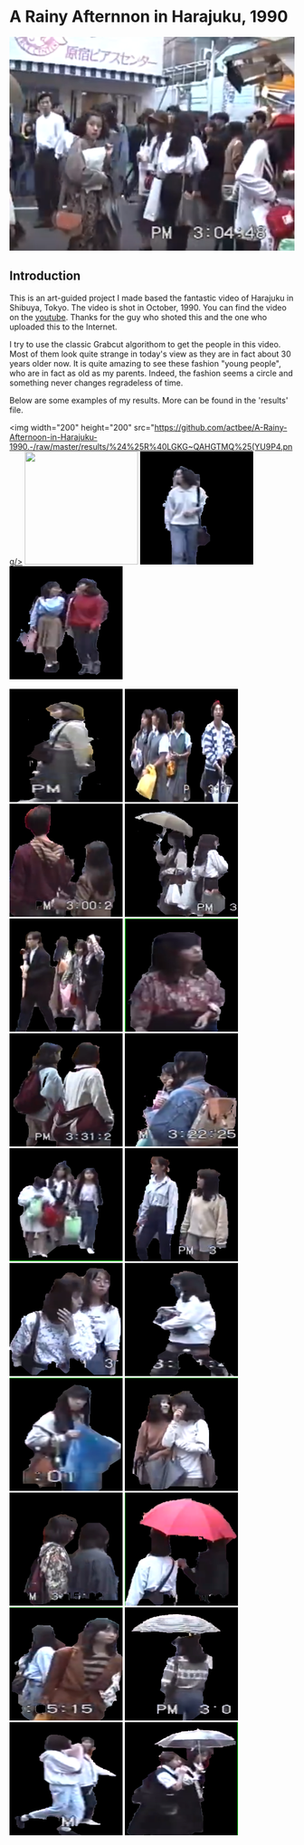 # A Rainy Afternnon in Harajuku, 1990


<img src="https://github.com/actbee/A-Rainy-Afternoon-in-Harajuku-1990.-/raw/master/pics/21.png"/>


## Introduction

This is an art-guided project I made based the fantastic video of Harajuku in Shibuya, Tokyo. The video is shot in October, 1990.
You can find the video on the [youtube](https://www.youtube.com/watch?v=B5oAqmqdSas "Harajuku, 1990"). Thanks for the guy who shoted
this and the one who uploaded this to the Internet.

I try to use the classic Grabcut algorithom to get the people in this video. Most of them look quite strange in today's view as 
they are in fact about 30 years older now. It is quite amazing to see these fashion "young people", who are in fact as old as my parents.
Indeed, the fashion seems a circle and something never changes regradeless of time. 

Below are some examples of my results. More can be found in the 'results' file.


 <img width="200" height="200" src="https://github.com/actbee/A-Rainy-Afternoon-in-Harajuku-1990.-/raw/master/results/%24%25R%40LGKG~QAHGTMQ%25(YU9P4.png/>
 <img width="200" height="200" src="https://github.com/actbee/A-Rainy-Afternoon-in-Harajuku-1990.-/raw/master/results/%25M4FYZ64EHVS91PA96BK_JF.png"/>
 <img width="200" height="200" src="https://github.com/actbee/A-Rainy-Afternoon-in-Harajuku-1990.-/raw/master/results/%25%5B%7B9%5DP7(%40%5D)I6)DOV~E(8UR.png"/>
 <img width="200" height="200" src="https://github.com/actbee/A-Rainy-Afternoon-in-Harajuku-1990.-/raw/master/results/)L%5DU%7B8%60%25ZLK4~EO%24%60IP8ENH.png"/>


 <img width="200" height="200" src="https://github.com/actbee/A-Rainy-Afternoon-in-Harajuku-1990.-/raw/master/results/)M%5B%25S)24)HO%5BM5190(_%25Q%609.png"/>
 <img width="200" height="200" src="https://github.com/actbee/A-Rainy-Afternoon-in-Harajuku-1990.-/raw/master/results/)Q%5BKME5NRJ750E9I3~TPW88.png"/>
 <img width="200" height="200" src="https://github.com/actbee/A-Rainy-Afternoon-in-Harajuku-1990.-/raw/master/results/)TG%40SI90Q%24Z0QQ36J%40R8YF4.png"/>
 <img width="200" height="200" src="https://github.com/actbee/A-Rainy-Afternoon-in-Harajuku-1990.-/raw/master/results/1IB40S)3%7DS%7DP8J%60W%60%5BO8E6C.png"/>


 <img width="200" height="200" src="https://github.com/actbee/A-Rainy-Afternoon-in-Harajuku-1990.-/raw/master/results/28KAWT1EDO%7BJ)_QT9%247%24E%40O.png"/>
 <img width="200" height="200" src="https://github.com/actbee/A-Rainy-Afternoon-in-Harajuku-1990.-/raw/master/results/3AUJMABKK~D0%25L_%24ZUY(9UW.png"/>
 <img width="200" height="200" src="https://github.com/actbee/A-Rainy-Afternoon-in-Harajuku-1990.-/raw/master/results/6%7DJ%7BPQWM772WK%60FE90REI%7DW.png"/>
 <img width="200" height="200" src="https://github.com/actbee/A-Rainy-Afternoon-in-Harajuku-1990.-/raw/master/results/9~L34ICLOPG_BCP%7B2DX%40ZCU.png"/>


 <img width="200" height="200" src="https://github.com/actbee/A-Rainy-Afternoon-in-Harajuku-1990.-/raw/master/results/%40U02HCB(OU2R%406%40LYWHE%7DU3.png"/>
 <img width="200" height="200" src="https://github.com/actbee/A-Rainy-Afternoon-in-Harajuku-1990.-/raw/master/results/~V583H%40T3B%7B)V%7DRN7AS5FM6.png"/>
 <img width="200" height="200" src="https://github.com/actbee/A-Rainy-Afternoon-in-Harajuku-1990.-/raw/master/results/%7BA%7DMBY%5D%7DY%60IV%40%7DP4N%25~K%6077.png"/>
 <img width="200" height="200" src="https://github.com/actbee/A-Rainy-Afternoon-in-Harajuku-1990.-/raw/master/results/%5D_B3UZ0~U78(E_41%40(6%7BY~4.png"/>

 <img width="200" height="200" src="https://github.com/actbee/A-Rainy-Afternoon-in-Harajuku-1990.-/raw/master/results/%5DDRF%5DZO7(71D)~T)%252P93OO.png"/>
 <img width="200" height="200" src="https://github.com/actbee/A-Rainy-Afternoon-in-Harajuku-1990.-/raw/master/results/XO%7B53%5D%7DZ(50AWUTR9%7DU6)4I.png"/>
 <img width="200" height="200" src="https://github.com/actbee/A-Rainy-Afternoon-in-Harajuku-1990.-/raw/master/results/UI%5DF%7BU5_L(RW%60%7BEJH954VZT.png"/>
 <img width="200" height="200" src="https://github.com/actbee/A-Rainy-Afternoon-in-Harajuku-1990.-/raw/master/results/RK2R0_1DYI%60AL(VCP%24%5BL%24(M.png"/>


 <img width="200" height="200" src="https://github.com/actbee/A-Rainy-Afternoon-in-Harajuku-1990.-/raw/master/results/PP%7DROK%5BES%5B%249YQ%24IDSZR%408S.png"/>
 <img width="200" height="200" src="https://github.com/actbee/A-Rainy-Afternoon-in-Harajuku-1990.-/raw/master/results/NV1%40ZK09Z)(V%7D9LU%5BG1Q8OT.png"/>
 <img width="200" height="200" src="https://github.com/actbee/A-Rainy-Afternoon-in-Harajuku-1990.-/raw/master/results/J95I(Q~%248Z7PB%5BU(IL4Y7(R.png"/>
 <img width="200" height="200" src="https://github.com/actbee/A-Rainy-Afternoon-in-Harajuku-1990.-/raw/master/results/G4D%247J(MN%5BH9%5D~QKAFZMQEO.png"/>
